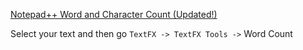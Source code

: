 [Notepad++ Word and Character Count (Updated!)](http://www.microtuts.com/notepad-word-and-character-count/)

Select your text and then go `TextFX -> TextFX Tools ->` Word Count